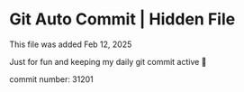 # Git Auto Commit | Hidden File

This file was added Feb 12, 2025

Just for fun and keeping my daily git commit active 🤪

commit number: 31201
